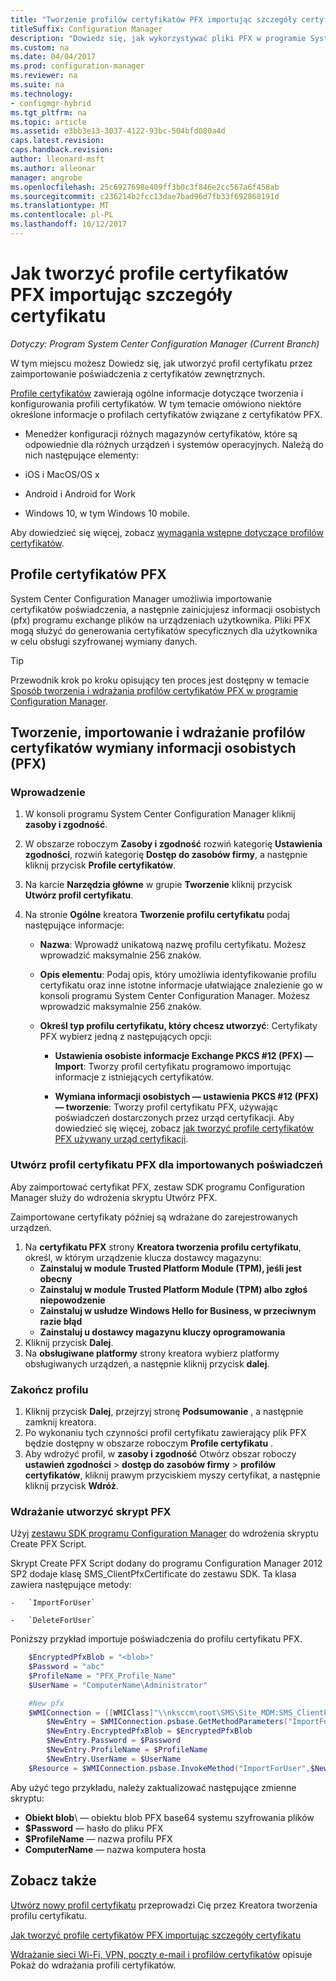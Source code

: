 ```yaml
---
title: "Tworzenie profilów certyfikatów PFX importując szczegóły certyfikatu"
titleSuffix: Configuration Manager
description: "Dowiedz się, jak wykorzystywać pliki PFX w programie System Center Configuration Manager w celu wygenerowania certyfikatów specyficzne dla użytkownika, które obsługi wymiany zaszyfrowanych danych."
ms.custom: na
ms.date: 04/04/2017
ms.prod: configuration-manager
ms.reviewer: na
ms.suite: na
ms.technology:
- configmgr-hybrid
ms.tgt_pltfrm: na
ms.topic: article
ms.assetid: e3bb3e13-3037-4122-93bc-504bfd080a4d
caps.latest.revision: 
caps.handback.revision: 
author: lleonard-msft
ms.author: alleonar
manager: angrobe
ms.openlocfilehash: 25c6927698e409ff3b0c3f846e2cc567a6f458ab
ms.sourcegitcommit: c236214b2fcc13dae7bad96d7fb33f692868191d
ms.translationtype: MT
ms.contentlocale: pl-PL
ms.lasthandoff: 10/12/2017
---
```

# <a name="how-to-create-pfx-certificate-profiles-by-importing-certificate-details"></a>Jak tworzyć profile certyfikatów PFX importując szczegóły certyfikatu

*Dotyczy: Program System Center Configuration Manager (Current Branch)*


W tym miejscu możesz Dowiedz się, jak utworzyć profil certyfikatu przez zaimportowanie poświadczenia z certyfikatów zewnętrznych.  

[Profile certyfikatów](../../protect/deploy-use/introduction-to-certificate-profiles.md) zawierają ogólne informacje dotyczące tworzenia i konfigurowania profili certyfikatów. W tym temacie omówiono niektóre określone informacje o profilach certyfikatów związane z certyfikatów PFX.

-  Menedżer konfiguracji różnych magazynów certyfikatów, które są odpowiednie dla różnych urządzeń i systemów operacyjnych.  Należą do nich następujące elementy:

 -   iOS i MacOS/OS x
 -   Android i Android for Work
 -   Windows 10, w tym Windows 10 mobile.

Aby dowiedzieć się więcej, zobacz [wymagania wstępne dotyczące profilów certyfikatów](../../protect/plan-design/prerequisites-for-certificate-profiles.md).

## <a name="pfx-certificate-profiles"></a>Profile certyfikatów PFX
System Center Configuration Manager umożliwia importowanie certyfikatów poświadczenia, a następnie zainicjujesz informacji osobistych (pfx) programu exchange plików na urządzeniach użytkownika. Pliki PFX mogą służyć do generowania certyfikatów specyficznych dla użytkownika w celu obsługi szyfrowanej wymiany danych.

> [!TIP]  
>  Przewodnik krok po kroku opisujący ten proces jest dostępny w temacie [Sposób tworzenia i wdrażania profilów certyfikatów PFX w programie Configuration Manager](http://blogs.technet.com/b/karanrustagi/archive/2015/09/01/how-to-create-and-deploy-pfx-certificate-profiles-in-configuration-manager.aspx).  

## <a name="create-import-and-deploy-a-personal-information-exchange-pfx-certificate-profile"></a>Tworzenie, importowanie i wdrażanie profilów certyfikatów wymiany informacji osobistych (PFX)  

### <a name="get-started"></a>Wprowadzenie

1.  W konsoli programu System Center Configuration Manager kliknij **zasoby i zgodność**.  
2.  W obszarze roboczym **Zasoby i zgodność** rozwiń kategorię **Ustawienia zgodności**, rozwiń kategorię **Dostęp do zasobów firmy**, a następnie kliknij przycisk **Profile certyfikatów**.  

3.  Na karcie **Narzędzia główne** w grupie **Tworzenie** kliknij przycisk **Utwórz profil certyfikatu**.

4.  Na stronie **Ogólne** kreatora **Tworzenie profilu certyfikatu** podaj następujące informacje:  

    -   **Nazwa**: Wprowadź unikatową nazwę profilu certyfikatu. Możesz wprowadzić maksymalnie 256 znaków.  

    -   **Opis elementu**: Podaj opis, który umożliwia identyfikowanie profilu certyfikatu oraz inne istotne informacje ułatwiające znalezienie go w konsoli programu System Center Configuration Manager. Możesz wprowadzić maksymalnie 256 znaków.  

    -   **Określ typ profilu certyfikatu, który chcesz utworzyć**: Certyfikaty PFX wybierz jedną z następujących opcji:  

        -   **Ustawienia osobiste informacje Exchange PKCS #12 (PFX) — Import**: Tworzy profil certyfikatu programowo importując informacje z istniejących certyfikatów.  

        -   **Wymiana informacji osobistych — ustawienia PKCS #12 (PFX) — tworzenie**: Tworzy profil certyfikatu PFX, używając poświadczeń dostarczonych przez urząd certyfikacji.  Aby dowiedzieć się więcej, zobacz [jak tworzyć profile certyfikatów PFX używany urząd certyfikacji](../../mdm/deploy-use/create-pfx-certificate-profiles.md).


### <a name="create-a-pfx-certificate-profile-for-the-imported-credentials"></a>Utwórz profil certyfikatu PFX dla importowanych poświadczeń

Aby zaimportować certyfikat PFX, zestaw SDK programu Configuration Manager służy do wdrożenia skryptu Utwórz PFX. 

Zaimportowane certyfikaty później są wdrażane do zarejestrowanych urządzeń.

1. Na **certyfikatu PFX** strony **Kreatora tworzenia profilu certyfikatu**, określ, w którym urządzenie klucza dostawcy magazynu:
    -   **Zainstaluj w module Trusted Platform Module (TPM), jeśli jest obecny**  
    -   **Zainstaluj w module Trusted Platform Module (TPM) albo zgłoś niepowodzenie** 
    -   **Zainstaluj w usłudze Windows Hello for Business, w przeciwnym razie błąd** 
    -   **Zainstaluj u dostawcy magazynu kluczy oprogramowania** 
2. Kliknij przycisk **Dalej**. 
3. Na **obsługiwane platformy** strony kreatora wybierz platformy obsługiwanych urządzeń, a następnie kliknij przycisk **dalej**.

### <a name="finish-the-profile"></a>Zakończ profilu

1.  Kliknij przycisk **Dalej**, przejrzyj stronę **Podsumowanie** , a następnie zamknij kreatora.  
2.  Po wykonaniu tych czynności profil certyfikatu zawierający plik PFX będzie dostępny w obszarze roboczym **Profile certyfikatu** . 
3.  Aby wdrożyć profil, w **zasoby i zgodność** Otwórz obszar roboczy **ustawień zgodności** > **dostęp do zasobów firmy** > **profilów certyfikatów**, kliknij prawym przyciskiem myszy certyfikat, a następnie kliknij przycisk **Wdróż**. 

### <a name="deploy-a-create-pfx-script"></a>Wdrażanie utworzyć skrypt PFX

Użyj [zestawu SDK programu Configuration Manager](http://go.microsoft.com/fwlink/?LinkId=613525) do wdrożenia skryptu Create PFX Script. 

Skrypt Create PFX Script dodany do programu Configuration Manager 2012 SP2 dodaje klasę SMS_ClientPfxCertificate do zestawu SDK. Ta klasa zawiera następujące metody:  

    -   `ImportForUser`  

    -   `DeleteForUser`  

Poniższy przykład importuje poświadczenia do profilu certyfikatu PFX.

``` powershell
    $EncryptedPfxBlob = "<blob>"  
    $Password = "abc"  
    $ProfileName = "PFX_Profile_Name"  
    $UserName = "ComputerName\Administrator"  

    #New pfx  
    $WMIConnection = ([WMIClass]"\\nksccm\root\SMS\Site_MDM:SMS_ClientPfxCertificate")  
        $NewEntry = $WMIConnection.psbase.GetMethodParameters("ImportForUser")  
        $NewEntry.EncryptedPfxBlob = $EncryptedPfxBlob  
        $NewEntry.Password = $Password  
        $NewEntry.ProfileName = $ProfileName  
        $NewEntry.UserName = $UserName  
    $Resource = $WMIConnection.psbase.InvokeMethod("ImportForUser",$NewEntry,$null)  
```  

Aby użyć tego przykładu, należy zaktualizować następujące zmienne skryptu:  

   -   **Obiekt blob**\ — obiektu blob PFX base64 systemu szyfrowania plików  
   -   **$Password** — hasło do pliku PFX  
   -   **$ProfileName** — nazwa profilu PFX  
   -   **ComputerName** — nazwa komputera hosta   

## <a name="see-also"></a>Zobacz także
[Utwórz nowy profil certyfikatu](../../protect/deploy-use/create-certificate-profiles.md) przeprowadzi Cię przez Kreatora tworzenia profilu certyfikatu.

[Jak tworzyć profile certyfikatów PFX importując szczegóły certyfikatu](../../mdm/deploy-use/create-pfx-certificate-profiles.md)

[Wdrażanie sieci Wi-Fi, VPN, poczty e-mail i profilów certyfikatów](../../protect/deploy-use/deploy-wifi-vpn-email-cert-profiles.md) opisuje Pokaż do wdrażania profili certyfikatów.
